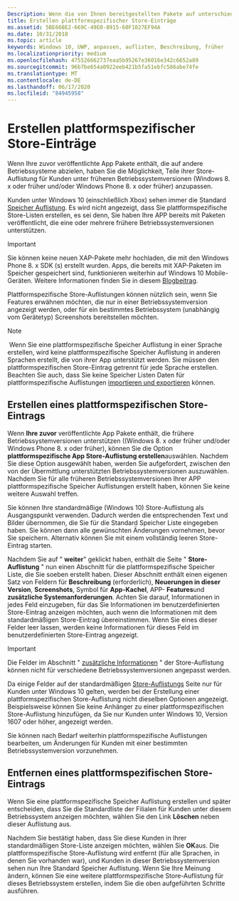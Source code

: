 ```yaml
---
Description: Wenn die von Ihnen bereitgestellten Pakete auf unterschiedliche Betriebssysteme ausgerichtet sind, können Sie Teile Ihres Store-Eintrags für verschiedene Zielbetriebssysteme anpassen.
title: Erstellen plattformspezifischer Store-Einträge
ms.assetid: 5BE66BE2-669C-49E0-8915-60F1027EF94A
ms.date: 10/31/2018
ms.topic: article
keywords: Windows 10, UWP, anpassen, auflisten, Beschreibung, früher
ms.localizationpriority: medium
ms.openlocfilehash: 475526662737eaa5b95267e36016e342c6652a89
ms.sourcegitcommit: 96b7be654a0922eeb421b5fa51ebfc586abe74fe
ms.translationtype: MT
ms.contentlocale: de-DE
ms.lasthandoff: 06/17/2020
ms.locfileid: "84945958"
---
```

# <a name="create-platform-specific-store-listings"></a>Erstellen plattformspezifischer Store-Einträge


Wenn Ihre zuvor veröffentlichte App Pakete enthält, die auf andere Betriebssysteme abzielen, haben Sie die Möglichkeit, Teile ihrer Store-Auflistung für Kunden unter früheren Betriebssystemversionen (Windows 8. x oder früher und/oder Windows Phone 8. x oder früher) anzupassen. 

Kunden unter Windows 10 (einschließlich Xbox) sehen immer die Standard [Speicher Auflistung](create-app-store-listings.md). Es wird nicht angezeigt, dass Sie plattformspezifische Store-Listen erstellen, es sei denn, Sie haben Ihre APP bereits mit Paketen veröffentlicht, die eine oder mehrere frühere Betriebssystemversionen unterstützen. 

> [!IMPORTANT]
> Sie können keine neuen XAP-Pakete mehr hochladen, die mit den Windows Phone 8. x SDK (s) erstellt wurden. Apps, die bereits mit XAP-Paketen im Speicher gespeichert sind, funktionieren weiterhin auf Windows 10 Mobile-Geräten. Weitere Informationen finden Sie in diesem [Blogbeitrag](https://blogs.windows.com/windowsdeveloper/2018/08/20/important-dates-regarding-apps-with-windows-phone-8-x-and-earlier-and-windows-8-8-1-packages-submitted-to-microsoft-store).

Plattformspezifische Store-Auflistungen können nützlich sein, wenn Sie Features erwähnen möchten, die nur in einer Betriebssystemversion angezeigt werden, oder für ein bestimmtes Betriebssystem (unabhängig vom Gerätetyp) Screenshots bereitstellen möchten.

> [!NOTE]
> Wenn Sie eine plattformspezifische Speicher Auflistung in einer Sprache erstellen, wird keine plattformspezifische Speicher Auflistung in anderen Sprachen erstellt, die von ihrer App unterstützt werden. Sie müssen den plattformspezifischen Store-Eintrag getrennt für jede Sprache erstellen. Beachten Sie auch, dass Sie keine Speicher Listen Daten für plattformspezifische Auflistungen [importieren und exportieren](import-and-export-store-listings.md) können.


## <a name="creating-a-platform-specific-store-listing"></a>Erstellen eines plattformspezifischen Store-Eintrags

Wenn **Ihre zuvor** veröffentlichte App Pakete enthält, die frühere Betriebssystemversionen unterstützen ((Windows 8. x oder früher und/oder Windows Phone 8. x oder früher), können Sie die Option **plattformspezifische App Store-Auflistung erstellen**auswählen. Nachdem Sie diese Option ausgewählt haben, werden Sie aufgefordert, zwischen den von der Übermittlung unterstützten Betriebssystemversionen auszuwählen. Nachdem Sie für alle früheren Betriebssystemversionen Ihrer APP plattformspezifische Speicher Auflistungen erstellt haben, können Sie keine weitere Auswahl treffen.

Sie können Ihre standardmäßige (Windows 10) Store-Auflistung als Ausgangspunkt verwenden. Dadurch werden die entsprechenden Text und Bilder übernommen, die Sie für die Standard Speicher Liste eingegeben haben. Sie können dann alle gewünschten Änderungen vornehmen, bevor Sie speichern. Alternativ können Sie mit einem vollständig leeren Store-Eintrag starten.

Nachdem Sie auf " **weiter**" geklickt haben, enthält die Seite " **Store-Auflistung** " nun einen Abschnitt für die plattformspezifische Speicher Liste, die Sie soeben erstellt haben. Dieser Abschnitt enthält einen eigenen Satz von Feldern für **Beschreibung** (erforderlich), **Neuerungen in dieser Version**, **Screenshots**, Symbol für **App-Kachel**, APP- **Features**und **zusätzliche Systemanforderungen**. Achten Sie darauf, Informationen in jedes Feld einzugeben, für das Sie Informationen im benutzerdefinierten Store-Eintrag anzeigen möchten, auch wenn die Informationen mit dem standardmäßigen Store-Eintrag übereinstimmen. Wenn Sie eines dieser Felder leer lassen, werden keine Informationen für dieses Feld im benutzerdefinierten Store-Eintrag angezeigt.

> [!IMPORTANT]
> Die Felder im Abschnitt " [zusätzliche Informationen](create-app-store-listings.md#additional-information) " der Store-Auflistung können nicht für verschiedene Betriebssystemversionen angepasst werden.
> 
> Da einige Felder auf der standardmäßigen [Store-Auflistungs](create-app-store-listings.md) Seite nur für Kunden unter Windows 10 gelten, werden bei der Erstellung einer plattformspezifischen Store-Auflistung nicht dieselben Optionen angezeigt. Beispielsweise können Sie keine Anhänger zu einer plattformspezifischen Store-Auflistung hinzufügen, da Sie nur Kunden unter Windows 10, Version 1607 oder höher, angezeigt werden. 

Sie können nach Bedarf weiterhin plattformspezifische Auflistungen bearbeiten, um Änderungen für Kunden mit einer bestimmten Betriebssystemversion vorzunehmen.


## <a name="removing-a-platform-specific-store-listing"></a>Entfernen eines plattformspezifischen Store-Eintrags

Wenn Sie eine plattformspezifische Speicher Auflistung erstellen und später entscheiden, dass Sie die Standardliste der Filialen für Kunden unter diesem Betriebssystem anzeigen möchten, wählen Sie den Link **Löschen** neben dieser Auflistung aus.

Nachdem Sie bestätigt haben, dass Sie diese Kunden in Ihrer standardmäßigen Store-Liste anzeigen möchten, wählen Sie **OK**aus. Die plattformspezifische Store-Auflistung wird entfernt (für alle Sprachen, in denen Sie vorhanden war), und Kunden in dieser Betriebssystemversion sehen nun Ihre Standard Speicher Auflistung. Wenn Sie Ihre Meinung ändern, können Sie eine weitere plattformspezifische Store-Auflistung für dieses Betriebssystem erstellen, indem Sie die oben aufgeführten Schritte ausführen.
 

 




